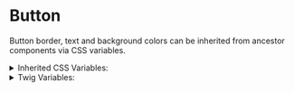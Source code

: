 # Button

Button border, text and background colors can be inherited from ancestor components via CSS variables.

<details>
  <summary>Inherited CSS Variables:</summary>
  - `--button-fg`
  - `--button-bg`
  - `--button-border` usually set to `--button-fg`.
</details>

<details>
  <summary>Twig Variables:</summary>

  ```
  variant: 'primary',
  size: 'normal',
  label: "Button",
  href: "#",
  aria_label: "More descriptive label for screen readers",
  ```
</details>

